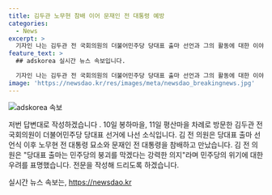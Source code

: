 ```yaml
---
title: 김두관 노무현 참배 이어 문재인 전 대통령 예방
categories:
  - News
excerpt: >
  기자인 나는 김두관 전 국회의원의 더불어민주당 당대표 출마 선언과 그의 활동에 대한 이야기를 작성하는데, 150자 이내로 작성한 요약문은 다음과 같다.   김두관 전 의원은 10일 오후 2시 김해 봉하마을과 11일 양산 평산마을을 찾아가 노무현 대통령 묘소를 참배하고 문재인 전 대통령을 만날 예정이다. 그는 분권과 다양성 보장을 강조하며 더불어민주당 내부의 위기를 지적했다. 이 과정에서 민주당 경남도당 위원장을 사퇴하고 9일 세종특별자치시의회에서 당대표 출마를 선언했다. 그의 강력한 의지와 활동은 민주당 내부의 변화를 예고하고 있다.  (단어수: 134)
feature_text: >
  ## adskorea 실시간 뉴스 속보입니다.

  기자인 나는 김두관 전 국회의원의 더불어민주당 당대표 출마 선언과 그의 활동에 대한 이야기를 작성하는데, 150자 이내로 작성한 요약문은 다음과 같다.   김두관 전 의원은 10일 오후 2시 김해 봉하마을과 11일 양산 평산마을을 찾아가 노무현 대통령 묘소를 참배하고 문재인 전 대통령을 만날 예정이다. 그는 분권과 다양성 보장을 강조하며 더불어민주당 내부의 위기를 지적했다. 이 과정에서 민주당 경남도당 위원장을 사퇴하고 9일 세종특별자치시의회에서 당대표 출마를 선언했다. 그의 강력한 의지와 활동은 민주당 내부의 변화를 예고하고 있다.  (단어수: 134)
image: 'https://newsdao.kr/res/images/meta/newsdao_breakingnews.jpg'
---
```


<p><img src="https://newsdao.kr/res/images/meta/newsdao_breakingnews.jpg" alt="adskorea 속보" /></p>

<p>저번 답변대로 작성하겠습니다 . 10일 봉하마을, 11일 평산마을 차례로 방문한 김두관 전 국회의원이 더불어민주당 당대표 선거에 나선 소식입니다. 김 전 의원은 당대표 출마 선언식 이후 노무현 전 대통령 묘소와 문재인 전 대통령을 참배하고 만났습니다. 김 전 의원은 "당대표 출마는 민주당의 붕괴를 막겠다는 강력한 의지"라며 민주당의 위기에 대한 우려를 표명했습니다. 전문을 작성해 드리도록 하겠습니다.</p>
실시간 뉴스 속보는, <a href="https://newsdao.kr" rel="dofollow">https://newsdao.kr</a>


